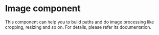 Image component
===============

This component can help you to build paths and do image processing like cropping, resizing and so on. For details, please refer its documentation.